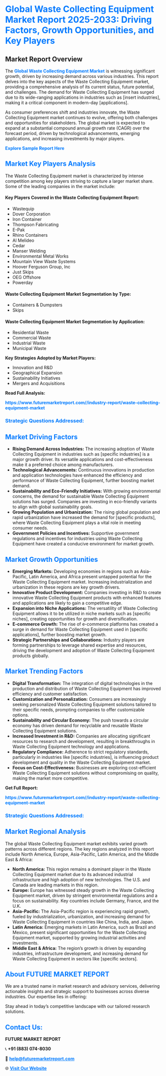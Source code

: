 <h1 style="color: #007BFF;">Global Waste Collecting Equipment Market Report 2025-2033: Driving Factors, Growth Opportunities, and Key Players</h1>

<section id="overview">
<h2>Market Report Overview</h2>
<p>The <a href="https://www.futuremarketreport.com//industry-report/waste-collecting-equipment-market" style="color: #007BFF; text-decoration: none;"><strong>Global Waste Collecting Equipment Market</strong></a> is witnessing significant growth, driven by increasing demand across various industries. This report delves into the key aspects of the Waste Collecting Equipment market, providing a comprehensive analysis of its current status, future potential, and challenges. The demand for Waste Collecting Equipment has surged due to its wide-ranging applications in industries such as [insert industries], making it a critical component in modern-day [applications].</p>
<p>As consumer preferences shift and industries innovate, the Waste Collecting Equipment market continues to evolve, offering both challenges and opportunities for stakeholders. The global market is expected to expand at a substantial compound annual growth rate (CAGR) over the forecast period, driven by technological advancements, emerging applications, and increasing investments by major players.</p>
</section>

<section id="overview">
<p><a href="https://www.futuremarketreport.com//request-sample/reportId=48720" style="color: #007BFF; text-decoration: none;"><strong>Explore Sample Report Here</strong></a></p>
</section>

<section id="key-players">
<h2 style="color: #007BFF;">Market Key Players Analysis</h2>
<p>The Waste Collecting Equipment market is characterized by intense competition among key players striving to capture a larger market share. Some of the leading companies in the market include:</p>
<h4>Key Players Covered in the Waste Collecting Equipment Report:</h4>
<ul><li>Wastequip</li><li>Dover Corporation</li><li>Iron Container</li><li>Thompson Fabricating</li><li>E-Pak</li><li>Rhino Containers</li><li>Al Melideo</li><li>Cedar</li><li>Manser Welding</li><li>Environmental Metal Works</li><li>Mountain View Waste Systems</li><li>Hoover Ferguson Group, Inc</li><li>Just Skips</li><li>OEG Offshore</li><li>Powerday</li></ul>
<h4>Waste Collecting Equipment Market Segmentation by Type:</h4>
<ul><li>Containers &amp; Dumpsters</li><li>Skips</li></ul>

<h4>Waste Collecting Equipment Market Segmentation by Application:</h4>
<ul><li>Residential Waste</li><li>Commercial Waste</li><li>Industrial Waste</li><li>Municipal Waste</li></ul>
<p><strong>Key Strategies Adopted by Market Players:</strong></p>
<ul>
<li>Innovation and R&D</li>
<li>Geographical Expansion</li>
<li>Sustainability Initiatives</li>
<li>Mergers and Acquisitions</li>
</ul>
</section>

<section>
<p><strong>Read Full Analysis: </strong></p><a href="https://www.futuremarketreport.com//industry-report/waste-collecting-equipment-market" style="color: #007BFF; text-decoration: none;"><strong>https://www.futuremarketreport.com//industry-report/waste-collecting-equipment-market</strong></a>
<h3 style="color: #007BFF;">Strategic Questions Addressed:</h3>
</section>

<section id="driving-factors">
<h2 style="color: #007BFF;">Market Driving Factors</h2>
<ul>
<li><strong>Rising Demand Across Industries:</strong> The increasing adoption of Waste Collecting Equipment in industries such as [specific industries] is a major growth driver. Its versatile applications and cost-effectiveness make it a preferred choice among manufacturers.</li>
<li><strong>Technological Advancements:</strong> Continuous innovations in production and application technologies have enhanced the efficiency and performance of Waste Collecting Equipment, further boosting market demand.</li>
<li><strong>Sustainability and Eco-Friendly Initiatives:</strong> With growing environmental concerns, the demand for sustainable Waste Collecting Equipment solutions has surged. Companies are investing in eco-friendly variants to align with global sustainability goals.</li>
<li><strong>Growing Population and Urbanization:</strong> The rising global population and rapid urbanization have increased the demand for [specific products], where Waste Collecting Equipment plays a vital role in meeting consumer needs.</li>
<li><strong>Government Policies and Incentives:</strong> Supportive government regulations and incentives for industries using Waste Collecting Equipment have created a conducive environment for market growth.</li>
</ul>
</section>

<section id="growth-opportunities">
<h2 style="color: #007BFF;">Market Growth Opportunities</h2>
<ul>
<li><strong>Emerging Markets:</strong> Developing economies in regions such as Asia-Pacific, Latin America, and Africa present untapped potential for the Waste Collecting Equipment market. Increasing industrialization and urbanization in these regions are key growth drivers.</li>
<li><strong>Innovative Product Development:</strong> Companies investing in R&D to create innovative Waste Collecting Equipment products with enhanced features and applications are likely to gain a competitive edge.</li>
<li><strong>Expansion into Niche Applications:</strong> The versatility of Waste Collecting Equipment allows it to be utilized in niche markets such as [specific niches], creating opportunities for growth and diversification.</li>
<li><strong>E-commerce Growth:</strong> The rise of e-commerce platforms has created a surge in demand for Waste Collecting Equipment used in [specific applications], further boosting market growth.</li>
<li><strong>Strategic Partnerships and Collaborations:</strong> Industry players are forming partnerships to leverage shared expertise and resources, driving the development and adoption of Waste Collecting Equipment products globally.</li>
</ul>
</section>

<section id="trending-factors">
<h2 style="color: #007BFF;">Market Trending Factors</h2>
<ul>
<li><strong>Digital Transformation:</strong> The integration of digital technologies in the production and distribution of Waste Collecting Equipment has improved efficiency and customer satisfaction.</li>
<li><strong>Customization and Personalization:</strong> Consumers are increasingly seeking personalized Waste Collecting Equipment solutions tailored to their specific needs, prompting companies to offer customizable options.</li>
<li><strong>Sustainability and Circular Economy:</strong> The push towards a circular economy has driven demand for recyclable and reusable Waste Collecting Equipment solutions.</li>
<li><strong>Increased Investment in R&D:</strong> Companies are allocating significant resources to research and development, resulting in breakthroughs in Waste Collecting Equipment technology and applications.</li>
<li><strong>Regulatory Compliance:</strong> Adherence to strict regulatory standards, particularly in industries like [specific industries], is influencing product development and quality in the Waste Collecting Equipment market.</li>
<li><strong>Focus on Cost-Effectiveness:</strong> Businesses are exploring cost-efficient Waste Collecting Equipment solutions without compromising on quality, making the market more competitive.</li>
</ul>
</section>

<section>
<p><strong>Get Full Report: </strong></p><a href="https://www.futuremarketreport.com//industry-report/waste-collecting-equipment-market" style="color: #007BFF; text-decoration: none;"><strong>https://www.futuremarketreport.com//industry-report/waste-collecting-equipment-market</strong></a>
<h3 style="color: #007BFF;">Strategic Questions Addressed:</h3>
</section>


<section id="regional-analysis">
<h2 style="color: #007BFF;">Market Regional Analysis</h2>
<p>The global Waste Collecting Equipment market exhibits varied growth patterns across different regions. The key regions analyzed in this report include North America, Europe, Asia-Pacific, Latin America, and the Middle East & Africa:</p>
<ul>
<li><strong>North America:</strong> This region remains a dominant player in the Waste Collecting Equipment market due to its advanced industrial infrastructure and high adoption of new technologies. The U.S. and Canada are leading markets in this region.</li>
<li><strong>Europe:</strong> Europe has witnessed steady growth in the Waste Collecting Equipment market, driven by stringent environmental regulations and a focus on sustainability. Key countries include Germany, France, and the U.K.</li>
<li><strong>Asia-Pacific:</strong> The Asia-Pacific region is experiencing rapid growth, fueled by industrialization, urbanization, and increasing demand for Waste Collecting Equipment in countries like China, India, and Japan.</li>
<li><strong>Latin America:</strong> Emerging markets in Latin America, such as Brazil and Mexico, present significant opportunities for the Waste Collecting Equipment market, supported by growing industrial activities and investments.</li>
<li><strong>Middle East & Africa:</strong> The region’s growth is driven by expanding industries, infrastructure development, and increasing demand for Waste Collecting Equipment in sectors like [specific sectors].</li>
</ul>
</section>

<footer>
<h2 style="color: #007BFF;">About FUTURE MARKET REPORT</h2>
<p>We are a trusted name in market research and advisory services, delivering actionable insights and strategic support to businesses across diverse industries. Our expertise lies in offering:</p>

<p>Stay ahead in today’s competitive landscape with our tailored research solutions.</p>

<h2 style="color: #007BFF;">Contact Us:</h2>
<p><strong>FUTURE MARKET REPORT</strong></p>
<p>📞 <strong>+91 (883) 074-8030</strong></p>
<p>📧 <strong><a href="mailto:help@futuremarketreport.com" style="color: #007BFF;">help@futuremarketreport.com</a></strong></p>
<p>🌐 <strong><a href="https://www.futuremarketreport.com/" style="color: #007BFF;">Visit Our Website</a></strong></p>
</footer>